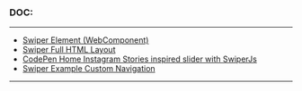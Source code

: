 ### DOC:
---
* [Swiper Element (WebComponent)](https://swiperjs.com/element)
* [Swiper Full HTML Layout](https://swiperjs.com/swiper-api)
* [CodePen Home Instagram Stories inspired slider with SwiperJs](https://codepen.io/marcosandri/pen/VwVgWeK)
* [Swiper Example Custom Navigation](https://codesandbox.io/p/sandbox/8dy457?file=%2Findex.html)
----
